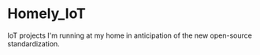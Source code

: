 # Homely_IoT
IoT projects I'm running at my home in anticipation of the new open-source standardization.
